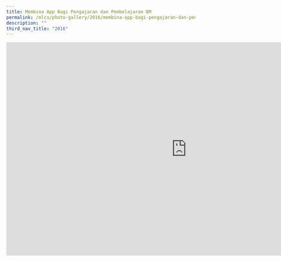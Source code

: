 ```yaml
---
title: Membina App Bagi Pengajaran dan Pembelajaran BM
permalink: /mlcs/photo-gallery/2016/membina-app-bagi-pengajaran-dan-pembelajaran-bm/
description: ""
third_nav_title: "2016"
---
```

<iframe allowfullscreen="true" height="569" width="960" frameborder="0" src="https://docs.google.com/presentation/d/e/2PACX-1vRVEYBXKgA2Tmk4A3k0BHYbciABELIFkxNKhHQMcIhwtauJM-cDaaWF0JwKwQiRHnoBL4VCHI0LU5p6/embed?start=false&amp;loop=false&amp;delayms=5000"></iframe>